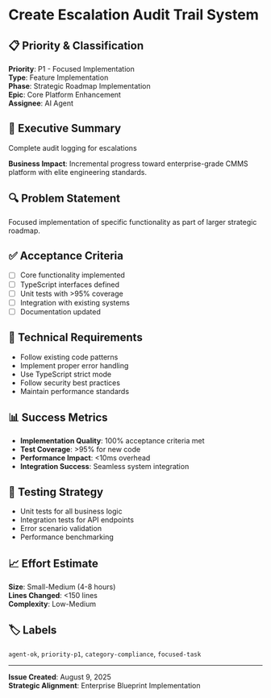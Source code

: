 # Create Escalation Audit Trail System

## 📋 Priority & Classification
**Priority**: P1 - Focused Implementation  
**Type**: Feature Implementation  
**Phase**: Strategic Roadmap Implementation  
**Epic**: Core Platform Enhancement  
**Assignee**: AI Agent  

## 🎯 Executive Summary
Complete audit logging for escalations

**Business Impact**: Incremental progress toward enterprise-grade CMMS platform with elite engineering standards.

## 🔍 Problem Statement
Focused implementation of specific functionality as part of larger strategic roadmap.

## ✅ Acceptance Criteria
- [ ] Core functionality implemented
- [ ] TypeScript interfaces defined
- [ ] Unit tests with >95% coverage
- [ ] Integration with existing systems
- [ ] Documentation updated

## 🔧 Technical Requirements
- Follow existing code patterns
- Implement proper error handling
- Use TypeScript strict mode
- Follow security best practices
- Maintain performance standards

## 📊 Success Metrics
- **Implementation Quality**: 100% acceptance criteria met
- **Test Coverage**: >95% for new code
- **Performance Impact**: <10ms overhead
- **Integration Success**: Seamless system integration

## 🧪 Testing Strategy
- Unit tests for all business logic
- Integration tests for API endpoints
- Error scenario validation
- Performance benchmarking

## 📈 Effort Estimate
**Size**: Small-Medium (4-8 hours)  
**Lines Changed**: <150 lines  
**Complexity**: Low-Medium

## 🏷️ Labels
`agent-ok`, `priority-p1`, `category-compliance`, `focused-task`

---

**Issue Created**: August 9, 2025  
**Strategic Alignment**: Enterprise Blueprint Implementation
